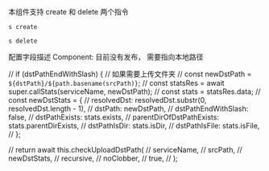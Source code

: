 本组件支持 create 和 delete 两个指令
````
s create

s delete
````

配置字段描述
  Component: 目前没有发布， 需要指向本地路径


// if (dstPathEndWithSlash) { // 如果需要上传文件夹
//   const newDstPath = `${dstPath}/${path.basename(srcPath)}`;
  // const statsRes = await super.callStats(serviceName, newDstPath);
  // const stats = statsRes.data;
  // const newDstStats = {
  //   resolvedDst: resolvedDst.substr(0, resolvedDst.length - 1),
  //   dstPath: newDstPath,
  //   dstPathEndWithSlash: false,
  //   dstPathExists: stats.exists,
  //   parentDirOfDstPathExists: stats.parentDirExists,
  //   dstPathIsDir: stats.isDir,
  //   dstPathIsFile: stats.isFile,
  // };

  // return await this.checkUploadDstPath(
  //   serviceName,
  //   srcPath,
  //   newDstStats,
  //   recursive,
  //   noClobber,
  //   true,
  // );